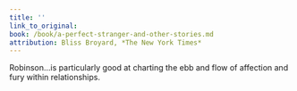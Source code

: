 ```yaml
---
title: ''
link_to_original:
book: /book/a-perfect-stranger-and-other-stories.md
attribution: Bliss Broyard, *The New York Times*
---
```

Robinson…is particularly good at charting the ebb and flow of affection and fury within relationships.

